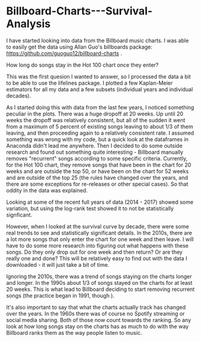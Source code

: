 # Billboard-Charts---Survival-Analysis

I have started looking into data from the Billboard music charts. 
I was able to easily get the data using Allan Guo's billboards package: https://github.com/guoguo12/billboard-charts .

How long do songs stay in the Hot 100 chart once they enter?

This was the first quesion I wanted to answer, so I processed the data a bit to be able to use the lifelines package. I plotted a few Kaplan-Meier estimators for all my data and a few subsets (individual years and individual decades).

As I started doing this with data from the last few years, I noticed something peculiar in the plots. There was a huge dropoff at 20 weeks. Up until 20 weeks the dropoff was relatively consistent, but all of the sudden it went from a maximum of 5 percent of existing songs leaving to about 1/3 of them leaving, and then proceeding again to a relatively consistent rate. I assumed something was wrong with my code, but a quick look at the dataframes in Anaconda didn't lead me anywhere. Then I decided to do some outside research and found out something quite interesting - Billboard manually removes "recurrent" songs according to some specific criteria. Currently, for the Hot 100 chart, they remove songs that have been in the chart for 20 weeks and are outside the top 50, or have been on the chart for 52 weeks and are outside of the top 25 (the rules have changed over the years, and there are some exceptions for re-releases or other special cases). So that oddity in the data was explained.

Looking at some of the recent full years of data (2014 - 2017) showed some variation, but using the log-rank test showed it to not be statistically signficant. 

However, when I looked at the survival curve by decade, there were some real trends to see and statistically significant details. In the 2010s, there are a lot more songs that only enter the chart for one week and then leave. I will have to do some more research into figuring out what happens with these songs. Do they only drop out for one week and then return? Or are they really one and done? This will be relatively easy to find out with the data I downloaded - it will just take a bit of time. 

Ignoring the 2010s, there was a trend of songs staying on the charts longer and longer. In the 1990s about 1/3 of songs stayed on the charts for at least 20 weeks. This is what lead to Billboard deciding to start removing recurrent songs (the practice began in 1991, though ). 

It's also important to say that what the charts actually track has changed over the years. In the 1960s there was of course no Spotify streaming or social media sharing. Both of those now count towards the ranking. So any look at how long songs stay on the charts has as much to do with the way Billboard ranks them as the way people listen to music.

